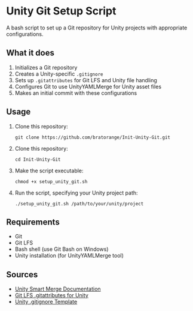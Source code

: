 # Unity Git Setup Script

A bash script to set up a Git repository for Unity projects with appropriate configurations.

## What it does

1. Initializes a Git repository
2. Creates a Unity-specific `.gitignore`
3. Sets up `.gitattributes` for Git LFS and Unity file handling
4. Configures Git to use UnityYAMLMerge for Unity asset files
5. Makes an initial commit with these configurations

## Usage

1. Clone this repository:
   ```
   git clone https://github.com/bratorange/Init-Unity-Git.git
   ```
2. Clone this repository:
   ```
   cd Init-Unity-Git
   ```
3. Make the script executable:
   ```
   chmod +x setup_unity_git.sh
   ```
4. Run the script, specifying your Unity project path:
   ```
   ./setup_unity_git.sh /path/to/your/unity/project
   ```

## Requirements

- Git
- Git LFS
- Bash shell (use Git Bash on Windows)
- Unity installation (for UnityYAMLMerge tool)

## Sources

- [Unity Smart Merge Documentation](https://docs.unity3d.com/Manual/SmartMerge.html)
- [Git LFS .gitattributes for Unity](https://gist.github.com/Srfigie/77b5c15bc5eb61733a74d34d10b3ed87)
- [Unity .gitignore Template](https://www.toptal.com/developers/gitignore/api/unity)
